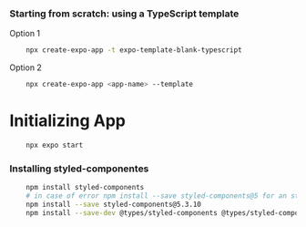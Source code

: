 ### Starting from scratch: using a TypeScript template

Option 1

```bash
    npx create-expo-app -t expo-template-blank-typescript
```

Option 2

```bash
    npx create-expo-app <app-name> --template
```

# Initializing App

```bash
    npx expo start
```

### Installing styled-componentes

```bash
    npm install styled-components
    # in case of error npm install --save styled-components@5 for an stable version
    npm install --save styled-components@5.3.10
    npm install --save-dev @types/styled-components @types/styled-components-react-native
```
